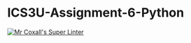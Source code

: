 # ICS3U-Assignment-6-Python
[![Mr Coxall's Super Linter](https://github.com/zaida-hammmel2108/ICS3U-Assignment-6-Python/workflows/Mr%20Coxall's%20Super%20Linter/badge.svg)](https://github.com/zaida-hammmel2108/ICS3U-Assignment-6-Python/actions/)
